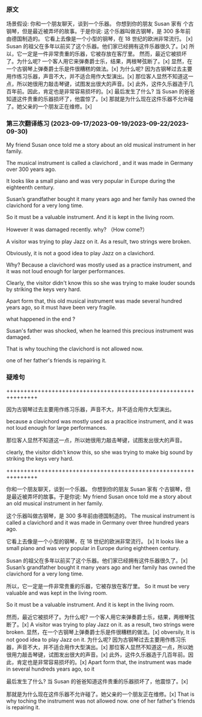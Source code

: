 ### 原文
场景假设: 
你和一个朋友聊天，谈到一个乐器。 
你想到你的朋友 Susan 家有 个古钢琴，但是最近被弄坏的故事。于是你说:
这个乐器叫做古钢琴，是 300 多年前由德国制造的。
它看上去像是一个小型的钢琴，在 18 世纪的欧洲非常流行。 [x]
Susan 的祖父在多年以前买了这个乐器。他们家已经拥有这件乐器很久了。[x]
所以，它一定是一件非常贵重的乐器，它被存放在客厅里。
然而，最近它被损坏了。为什么呢?
一个客人用它来弹奏爵士乐，结果，两根琴弦断了。[x]
显然，在一个古钢琴上弹奏爵士乐是件很糟糕的做法。[x]
为什么呢? 因为古钢琴过去主要用作练习乐器，声音不大，并不适合用作大型演出。[x]
那位客人显然不知道这一点，所以她很用力敲击琴键，试图发出很大的声音。[x]
此外，这件久乐器造于几百年前。因此，肯定也是非常容易损坏的。[x]
最后发生了什么?
当 Susan 的爸爸知道这件贵重的乐器损坏了，他震惊了。[x]
那就是为什么现在这件乐器不允许碰了。她父亲的一个朋友正在维修。[x]

### 第三次翻译练习 (2023-09-17/2023-09-19/2023-09-22/2023-09-30)
My friend Susan once told me a story about an old musical instrument in her family.

The musical instrument is called a clavichord , and it was made in Germany over 300 years ago.

It looks like a small piano and was very popular in Europe during the eighteenth century.

Susan’s grandfather bought it many years ago and her family has owned the clavichord for a very long time.

So it must be a valuable instrument. And it is kept in the living room.

However it was damaged recently. why? （How come?）

A visitor was trying to play Jazz on it. As a result, two strings were broken.

Obviously, it is not a good idea to play Jazz on a clavichord.

Why? Because a clavichord was mostly used as a practice instrument, and it was not loud enough for larger performances.

Clearly, the visitor didn't know this so she was trying to make louder sounds by striking the keys very hard.

Apart form that, this old musical instrument was made several hundred years ago, so it must have been very fragile.

what happened in the end ?

Susan's father was shocked, when he learned this precious instrument was damaged.

That is why touching the clavichord is not allowed now.

one of her father's friends is repairing it.

### 疑难句
+++++++++++++++++++++++++++++++++++++++++++++++++++++++++++++++

因为古钢琴过去主要用作练习乐器，声音不大，并不适合用作大型演出。 

because a clavichord was mostly used as a pracitice instrument, 
and it was not loud enough for large performances.

那位客人显然不知道这一点，所以她很用力敲击琴键，试图发出很大的声音。

clearly, the visitor didn't know this, so she was trying to make big sound by striking the keys very hard.

+++++++++++++++++++++++++++++++++++++++++++++++++++++++++++++++



你和一个朋友聊天，谈到一个乐器。 
你想到你的朋友 Susan 家有 个古钢琴，但是最近被弄坏的故事。于是你说:
My friend Susan once told me a story about an old musical instrument in her family.

这个乐器叫做古钢琴，是 300 多年前由德国制造的。
The musical instrument is called a clavichord and it was made in Germany over three hundred years ago.

它看上去像是一个小型的钢琴，在 18 世纪的欧洲非常流行。 [x]
It looks like a small piano and was very popular in Europe during eightheen century.

Susan 的祖父在多年以前买了这个乐器。他们家已经拥有这件乐器很久了。[x]
Susan’s grandfather bought it many years ago and her family has owned the clavichord for a very long time.

所以，它一定是一件非常贵重的乐器，它被存放在客厅里。
So it must be very valuable and was kept in the living room.

So it must be a valuable instrument. And it is kept in the living room.

然而，最近它被损坏了。为什么呢?
一个客人用它来弹奏爵士乐，结果，两根琴弦断了。[x]
A visitor was trying to play Jazz on it. as a result, two strings were broken.
显然，在一个古钢琴上弹奏爵士乐是件很糟糕的做法。[x]
obversily, It is not good idea to play Jazz on it.
为什么呢? 因为古钢琴过去主要用作练习乐器，声音不大，并不适合用作大型演出。[x]
那位客人显然不知道这一点，所以她很用力敲击琴键，试图发出很大的声音。[x]
此外，这件久乐器造于几百年前。因此，肯定也是非常容易损坏的。[x]
Apart form that, the instrument was made in several hundreds years ago, so it

最后发生了什么?
当 Susan 的爸爸知道这件贵重的乐器损坏了，他震惊了。[x]

那就是为什么现在这件乐器不允许碰了。她父亲的一个朋友正在维修。[x]
That is why toching the instrument was not allowed now. one of her father's friends is repairing it.











